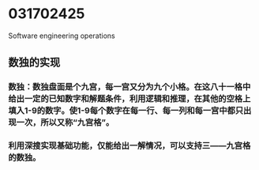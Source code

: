 # 031702425
Software engineering operations
## 数独的实现
### 数独：数独盘面是个九宫，每一宫又分为九个小格。在这八十一格中给出一定的已知数字和解题条件，利用逻辑和推理，在其他的空格上填入1-9的数字。使1-9每个数字在每一行、每一列和每一宫中都只出现一次，所以又称“九宫格”。
### 利用深搜实现基础功能，仅能给出一解情况，可以支持三——九宫格的数独。
